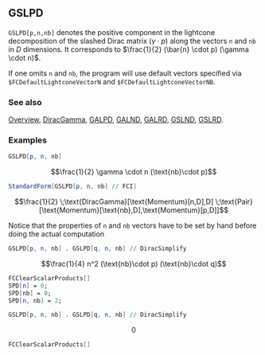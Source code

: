 ```mathematica
 
```

## GSLPD

`GSLPD[p,n,nb]` denotes the positive component in the lightcone decomposition of the slashed Dirac matrix $(\gamma \cdot p)$  along the vectors `n` and `nb` in $D$ dimensions. It corresponds to $\frac{1}{2} (\bar{n} \cdot p) (\gamma \cdot n)$.

If one omits `n` and `nb`, the program will use default vectors specified via `$FCDefaultLightconeVectorN` and `$FCDefaultLightconeVectorNB`.

### See also

[Overview](Extra/FeynCalc.md), [DiracGamma](DiracGamma.md), [GALPD](GALPD.md), [GALND](GALND.md), [GALRD](GALRD.md), [GSLND](GSLND.md), [GSLRD](GSLRD.md).

### Examples

```mathematica
GSLPD[p, n, nb]
```

$$\frac{1}{2} \gamma \cdot n (\text{nb}\cdot p)$$

```mathematica
StandardForm[GSLPD[p, n, nb] // FCI]
```

$$\frac{1}{2} \;\text{DiracGamma}[\text{Momentum}[n,D],D] \;\text{Pair}[\text{Momentum}[\text{nb},D],\text{Momentum}[p,D]]$$

Notice that the properties of `n` and `nb` vectors have to be set by hand before doing the actual computation

```mathematica
GSLPD[p, n, nb] . GSLPD[q, n, nb] // DiracSimplify
```

$$\frac{1}{4} n^2 (\text{nb}\cdot p) (\text{nb}\cdot q)$$

```mathematica
FCClearScalarProducts[]
SPD[n] = 0;
SPD[nb] = 0;
SPD[n, nb] = 2;
```

```mathematica
GSLPD[p, n, nb] . GSLPD[q, n, nb] // DiracSimplify
```

$$0$$

```mathematica
FCClearScalarProducts[]
```
